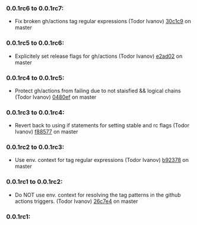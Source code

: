 ### **0.0.1rc6 to 0.0.1rc7:**
  - Fix broken gh/actions tag regular expressions (Todor Ivanov) [30c1c9](https://github.com/todor-ivanov/ghrlb/commit/30c1c9f546634177bef936fbede0faba36cd616c) on master


### **0.0.1rc5 to 0.0.1rc6:**
  - Explicitely set release flags for gh/actions (Todor Ivanov) [e2ad02](https://github.com/todor-ivanov/ghrlb/commit/e2ad0257a2d47509e5fd6afc06ddda82f5a7241e) on master


### **0.0.1rc4 to 0.0.1rc5:**
  - Protect gh/actions from failing due to not staisfied && logical chains (Todor Ivanov) [0480ef](https://github.com/todor-ivanov/ghrlb/commit/0480ef75638ccec218010a494fd56bbae82a3eb5) on master


### **0.0.1rc3 to 0.0.1rc4:**
  - Revert back to using if statements for setting stable and rc flags (Todor Ivanov) [f88577](https://github.com/todor-ivanov/ghrlb/commit/f88577b8eea740a7305661940ffd72b15bf85309) on master


### **0.0.1rc2 to 0.0.1rc3:**
  - Use env. context for tag regular expressions (Todor Ivanov) [b92378](https://github.com/todor-ivanov/ghrlb/commit/b92378628231a823ee707fc622001f78cd184681) on master


### **0.0.1rc1 to 0.0.1rc2:**
  - Do NOT use env. context for resolving the tag patterns in the github actions triggers. (Todor Ivanov) [26c7e4](https://github.com/todor-ivanov/ghrlb/commit/26c7e4aca4f793806394bd3f34803d1cd9e9d8ce) on master


### **0.0.1rc1:**


